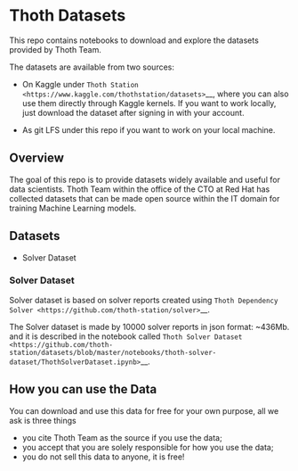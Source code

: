 # Thoth Datasets

This repo contains notebooks to download and explore the datasets provided by Thoth Team.

The datasets are available from two sources:

- On Kaggle under `Thoth Station <https://www.kaggle.com/thothstation/datasets>`__, where you can also use them directly through Kaggle kernels.
If you want to work locally, just download the dataset after signing in with your account.

- As git LFS under this repo if you want to work on your local machine.

## Overview

The goal of this repo is to provide datasets widely available and useful for data scientists.
Thoth Team within the office of the CTO at Red Hat has collected datasets that can be made open source within the IT domain for training Machine Learning models.

## Datasets

- Solver Dataset

### Solver Dataset

Solver dataset is based on solver reports created using `Thoth Dependency Solver <https://github.com/thoth-station/solver>`__.

The Solver dataset is made by 10000 solver reports in json format: ~436Mb.
and it is described in the notebook called `Thoth Solver Dataset <https://github.com/thoth-station/datasets/blob/master/notebooks/thoth-solver-dataset/ThothSolverDataset.ipynb>`__.

## How you can use the Data

You can download and use this data for free for your own purpose, all we ask is three things

- you cite Thoth Team as the source if you use the data;
- you accept that you are solely responsible for how you use the data;
- you do not sell this data to anyone, it is free!
